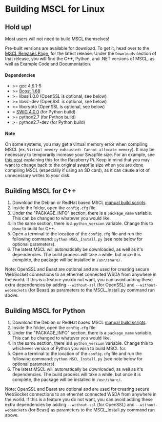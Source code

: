 # **Building MSCL for Linux**

## Hold up!
Most users will not need to build MSCL themselves!

Pre-built versions are available for download. To get it, head over to the [MSCL Releases Page](https://github.com/LORD-MicroStrain/MSCL/releases), for the latest release. Under the `Downloads` section of that release, you will find the C++, Python, and .NET versions of MSCL, as well as Example Code and Documentation.

#### Dependencies

- \>= gcc 4.9.1-5
- \>= [Boost 1.68](https://www.boost.org/)
- \>= libssl1.0.0 (OpenSSL is optional, see below)
- \>= libssl-dev (OpenSSL is optional, see below)
- \>= libcrypto (OpenSSL is optional, see below)
- = [SWIG 4.0.0](https://swig.org/download.html) (for Python build)
- \>= python2.7 (for Python build)
- \>= python2.7-dev (for Python build)

#### Note
On some systems, you may get a virtual memory error when compiling MSCL (ex. `Virtual memory exhausted: Cannot allocate memory`). It may be necessary to temporarily increase your Swapfile size. For an example, see [this post](https://www.bitpi.co/2015/02/11/how-to-change-raspberry-pis-swapfile-size-on-rasbian/) explaining this for the Raspberry Pi. Keep in mind that you may want to change back to the original swapfile size when you are done compiling MSCL (especially if using an SD card), as it can cause a lot of unnecessary writes to your disk.

## Building MSCL for C++

1. Download the Debian or RedHat based MSCL [manual build scripts](https://github.com/LORD-MicroStrain/MSCL/tree/master/BuildScripts/linuxManualBuild).
2. Inside the folder, open the `config.cfg` file.
3. Under the "PACKAGE_INFO" section, there is a `package_name` variable. This can be changed to whatever you would like.
4. In the same section, there is a `python_version` variable. Change this to `None` to build for C++.
5. Open a terminal to the location of the `config.cfg` file and run the following command: `python MSCL_Install.py` (see note below for optional parameters).
6. The latest MSCL will automatically be downloaded, as well as it's dependencies. The build process will take a while, but once it is complete, the package will be installed in `/usr/share/`.

Note: OpenSSL and Beast are optional and are used for creating secure WebSocket connections to an ethernet connected WSDA from anywhere in the world. If this is a feature you do not want, you can avoid adding these extra dependencies by adding `--without-ssl` (for OpenSSL) and `--without-websockets` (for Beast) as parameters to the MSCL_Install.py command run above.

## Building MSCL for Python

1. Download the Debian or RedHat based MSCL [manual build scripts](https://github.com/LORD-MicroStrain/MSCL/tree/master/BuildScripts/linuxManualBuild).
2. Inside the folder, open the `config.cfg` file.
3. Under the "PACKAGE_INFO" section, there is a `package_name` variable. This can be changed to whatever you would like.
4. In the same section, there is a `python_version` variable. Change this to whichever version of Python you wish to build MSCL for.
5. Open a terminal to the location of the `config.cfg` file and run the following command: `python MSCL_Install.py` (see note below for optional parameters).
6. The latest MSCL will automatically be downloaded, as well as it's dependencies. The build process will take a while, but once it is complete, the package will be installed in `/usr/share/`.

Note: OpenSSL and Beast are optional and are used for creating secure WebSocket connections to an ethernet connected WSDA from anywhere in the world. If this is a feature you do not want, you can avoid adding these extra dependencies by adding `--without-ssl` (for OpenSSL) and `--without-websockets` (for Beast) as parameters to the MSCL_Install.py command run above.
